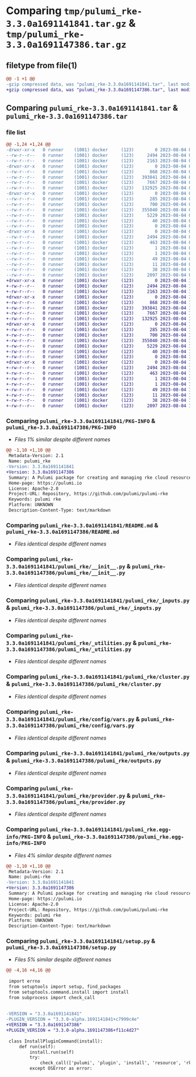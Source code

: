 # Comparing `tmp/pulumi_rke-3.3.0a1691141841.tar.gz` & `tmp/pulumi_rke-3.3.0a1691147386.tar.gz`

## filetype from file(1)

```diff
@@ -1 +1 @@
-gzip compressed data, was "pulumi_rke-3.3.0a1691141841.tar", last modified: Fri Aug  4 09:43:11 2023, max compression
+gzip compressed data, was "pulumi_rke-3.3.0a1691147386.tar", last modified: Fri Aug  4 11:14:56 2023, max compression
```

## Comparing `pulumi_rke-3.3.0a1691141841.tar` & `pulumi_rke-3.3.0a1691147386.tar`

### file list

```diff
@@ -1,24 +1,24 @@
-drwxr-xr-x   0 runner    (1001) docker     (123)        0 2023-08-04 09:43:11.211075 pulumi_rke-3.3.0a1691141841/
--rw-r--r--   0 runner    (1001) docker     (123)     2494 2023-08-04 09:43:11.211075 pulumi_rke-3.3.0a1691141841/PKG-INFO
--rw-r--r--   0 runner    (1001) docker     (123)     2163 2023-08-04 09:43:10.000000 pulumi_rke-3.3.0a1691141841/README.md
-drwxr-xr-x   0 runner    (1001) docker     (123)        0 2023-08-04 09:43:11.211075 pulumi_rke-3.3.0a1691141841/pulumi_rke/
--rw-r--r--   0 runner    (1001) docker     (123)      868 2023-08-04 09:43:10.000000 pulumi_rke-3.3.0a1691141841/pulumi_rke/__init__.py
--rw-r--r--   0 runner    (1001) docker     (123)   393841 2023-08-04 09:43:10.000000 pulumi_rke-3.3.0a1691141841/pulumi_rke/_inputs.py
--rw-r--r--   0 runner    (1001) docker     (123)     7667 2023-08-04 09:43:10.000000 pulumi_rke-3.3.0a1691141841/pulumi_rke/_utilities.py
--rw-r--r--   0 runner    (1001) docker     (123)   132925 2023-08-04 09:43:10.000000 pulumi_rke-3.3.0a1691141841/pulumi_rke/cluster.py
-drwxr-xr-x   0 runner    (1001) docker     (123)        0 2023-08-04 09:43:11.211075 pulumi_rke-3.3.0a1691141841/pulumi_rke/config/
--rw-r--r--   0 runner    (1001) docker     (123)      285 2023-08-04 09:43:10.000000 pulumi_rke-3.3.0a1691141841/pulumi_rke/config/__init__.py
--rw-r--r--   0 runner    (1001) docker     (123)      700 2023-08-04 09:43:10.000000 pulumi_rke-3.3.0a1691141841/pulumi_rke/config/vars.py
--rw-r--r--   0 runner    (1001) docker     (123)   355040 2023-08-04 09:43:10.000000 pulumi_rke-3.3.0a1691141841/pulumi_rke/outputs.py
--rw-r--r--   0 runner    (1001) docker     (123)     5229 2023-08-04 09:43:10.000000 pulumi_rke-3.3.0a1691141841/pulumi_rke/provider.py
--rw-r--r--   0 runner    (1001) docker     (123)       40 2023-08-04 09:43:10.000000 pulumi_rke-3.3.0a1691141841/pulumi_rke/pulumi-plugin.json
--rw-r--r--   0 runner    (1001) docker     (123)        0 2023-08-04 09:43:10.000000 pulumi_rke-3.3.0a1691141841/pulumi_rke/py.typed
-drwxr-xr-x   0 runner    (1001) docker     (123)        0 2023-08-04 09:43:11.211075 pulumi_rke-3.3.0a1691141841/pulumi_rke.egg-info/
--rw-r--r--   0 runner    (1001) docker     (123)     2494 2023-08-04 09:43:11.000000 pulumi_rke-3.3.0a1691141841/pulumi_rke.egg-info/PKG-INFO
--rw-r--r--   0 runner    (1001) docker     (123)      463 2023-08-04 09:43:11.000000 pulumi_rke-3.3.0a1691141841/pulumi_rke.egg-info/SOURCES.txt
--rw-r--r--   0 runner    (1001) docker     (123)        1 2023-08-04 09:43:11.000000 pulumi_rke-3.3.0a1691141841/pulumi_rke.egg-info/dependency_links.txt
--rw-r--r--   0 runner    (1001) docker     (123)        1 2023-08-04 09:43:11.000000 pulumi_rke-3.3.0a1691141841/pulumi_rke.egg-info/not-zip-safe
--rw-r--r--   0 runner    (1001) docker     (123)       49 2023-08-04 09:43:11.000000 pulumi_rke-3.3.0a1691141841/pulumi_rke.egg-info/requires.txt
--rw-r--r--   0 runner    (1001) docker     (123)       11 2023-08-04 09:43:11.000000 pulumi_rke-3.3.0a1691141841/pulumi_rke.egg-info/top_level.txt
--rw-r--r--   0 runner    (1001) docker     (123)       38 2023-08-04 09:43:11.211075 pulumi_rke-3.3.0a1691141841/setup.cfg
--rw-r--r--   0 runner    (1001) docker     (123)     2097 2023-08-04 09:43:10.000000 pulumi_rke-3.3.0a1691141841/setup.py
+drwxr-xr-x   0 runner    (1001) docker     (123)        0 2023-08-04 11:14:56.258233 pulumi_rke-3.3.0a1691147386/
+-rw-r--r--   0 runner    (1001) docker     (123)     2494 2023-08-04 11:14:56.258233 pulumi_rke-3.3.0a1691147386/PKG-INFO
+-rw-r--r--   0 runner    (1001) docker     (123)     2163 2023-08-04 11:14:55.000000 pulumi_rke-3.3.0a1691147386/README.md
+drwxr-xr-x   0 runner    (1001) docker     (123)        0 2023-08-04 11:14:56.258233 pulumi_rke-3.3.0a1691147386/pulumi_rke/
+-rw-r--r--   0 runner    (1001) docker     (123)      868 2023-08-04 11:14:55.000000 pulumi_rke-3.3.0a1691147386/pulumi_rke/__init__.py
+-rw-r--r--   0 runner    (1001) docker     (123)   393841 2023-08-04 11:14:55.000000 pulumi_rke-3.3.0a1691147386/pulumi_rke/_inputs.py
+-rw-r--r--   0 runner    (1001) docker     (123)     7667 2023-08-04 11:14:55.000000 pulumi_rke-3.3.0a1691147386/pulumi_rke/_utilities.py
+-rw-r--r--   0 runner    (1001) docker     (123)   132925 2023-08-04 11:14:55.000000 pulumi_rke-3.3.0a1691147386/pulumi_rke/cluster.py
+drwxr-xr-x   0 runner    (1001) docker     (123)        0 2023-08-04 11:14:56.258233 pulumi_rke-3.3.0a1691147386/pulumi_rke/config/
+-rw-r--r--   0 runner    (1001) docker     (123)      285 2023-08-04 11:14:55.000000 pulumi_rke-3.3.0a1691147386/pulumi_rke/config/__init__.py
+-rw-r--r--   0 runner    (1001) docker     (123)      700 2023-08-04 11:14:55.000000 pulumi_rke-3.3.0a1691147386/pulumi_rke/config/vars.py
+-rw-r--r--   0 runner    (1001) docker     (123)   355040 2023-08-04 11:14:55.000000 pulumi_rke-3.3.0a1691147386/pulumi_rke/outputs.py
+-rw-r--r--   0 runner    (1001) docker     (123)     5229 2023-08-04 11:14:55.000000 pulumi_rke-3.3.0a1691147386/pulumi_rke/provider.py
+-rw-r--r--   0 runner    (1001) docker     (123)       40 2023-08-04 11:14:55.000000 pulumi_rke-3.3.0a1691147386/pulumi_rke/pulumi-plugin.json
+-rw-r--r--   0 runner    (1001) docker     (123)        0 2023-08-04 11:14:55.000000 pulumi_rke-3.3.0a1691147386/pulumi_rke/py.typed
+drwxr-xr-x   0 runner    (1001) docker     (123)        0 2023-08-04 11:14:56.258233 pulumi_rke-3.3.0a1691147386/pulumi_rke.egg-info/
+-rw-r--r--   0 runner    (1001) docker     (123)     2494 2023-08-04 11:14:56.000000 pulumi_rke-3.3.0a1691147386/pulumi_rke.egg-info/PKG-INFO
+-rw-r--r--   0 runner    (1001) docker     (123)      463 2023-08-04 11:14:56.000000 pulumi_rke-3.3.0a1691147386/pulumi_rke.egg-info/SOURCES.txt
+-rw-r--r--   0 runner    (1001) docker     (123)        1 2023-08-04 11:14:56.000000 pulumi_rke-3.3.0a1691147386/pulumi_rke.egg-info/dependency_links.txt
+-rw-r--r--   0 runner    (1001) docker     (123)        1 2023-08-04 11:14:56.000000 pulumi_rke-3.3.0a1691147386/pulumi_rke.egg-info/not-zip-safe
+-rw-r--r--   0 runner    (1001) docker     (123)       49 2023-08-04 11:14:56.000000 pulumi_rke-3.3.0a1691147386/pulumi_rke.egg-info/requires.txt
+-rw-r--r--   0 runner    (1001) docker     (123)       11 2023-08-04 11:14:56.000000 pulumi_rke-3.3.0a1691147386/pulumi_rke.egg-info/top_level.txt
+-rw-r--r--   0 runner    (1001) docker     (123)       38 2023-08-04 11:14:56.258233 pulumi_rke-3.3.0a1691147386/setup.cfg
+-rw-r--r--   0 runner    (1001) docker     (123)     2097 2023-08-04 11:14:55.000000 pulumi_rke-3.3.0a1691147386/setup.py
```

### Comparing `pulumi_rke-3.3.0a1691141841/PKG-INFO` & `pulumi_rke-3.3.0a1691147386/PKG-INFO`

 * *Files 1% similar despite different names*

```diff
@@ -1,10 +1,10 @@
 Metadata-Version: 2.1
 Name: pulumi_rke
-Version: 3.3.0a1691141841
+Version: 3.3.0a1691147386
 Summary: A Pulumi package for creating and managing rke cloud resources.
 Home-page: https://pulumi.io
 License: Apache-2.0
 Project-URL: Repository, https://github.com/pulumi/pulumi-rke
 Keywords: pulumi rke
 Platform: UNKNOWN
 Description-Content-Type: text/markdown
```

### Comparing `pulumi_rke-3.3.0a1691141841/README.md` & `pulumi_rke-3.3.0a1691147386/README.md`

 * *Files identical despite different names*

### Comparing `pulumi_rke-3.3.0a1691141841/pulumi_rke/__init__.py` & `pulumi_rke-3.3.0a1691147386/pulumi_rke/__init__.py`

 * *Files identical despite different names*

### Comparing `pulumi_rke-3.3.0a1691141841/pulumi_rke/_inputs.py` & `pulumi_rke-3.3.0a1691147386/pulumi_rke/_inputs.py`

 * *Files identical despite different names*

### Comparing `pulumi_rke-3.3.0a1691141841/pulumi_rke/_utilities.py` & `pulumi_rke-3.3.0a1691147386/pulumi_rke/_utilities.py`

 * *Files identical despite different names*

### Comparing `pulumi_rke-3.3.0a1691141841/pulumi_rke/cluster.py` & `pulumi_rke-3.3.0a1691147386/pulumi_rke/cluster.py`

 * *Files identical despite different names*

### Comparing `pulumi_rke-3.3.0a1691141841/pulumi_rke/config/vars.py` & `pulumi_rke-3.3.0a1691147386/pulumi_rke/config/vars.py`

 * *Files identical despite different names*

### Comparing `pulumi_rke-3.3.0a1691141841/pulumi_rke/outputs.py` & `pulumi_rke-3.3.0a1691147386/pulumi_rke/outputs.py`

 * *Files identical despite different names*

### Comparing `pulumi_rke-3.3.0a1691141841/pulumi_rke/provider.py` & `pulumi_rke-3.3.0a1691147386/pulumi_rke/provider.py`

 * *Files identical despite different names*

### Comparing `pulumi_rke-3.3.0a1691141841/pulumi_rke.egg-info/PKG-INFO` & `pulumi_rke-3.3.0a1691147386/pulumi_rke.egg-info/PKG-INFO`

 * *Files 4% similar despite different names*

```diff
@@ -1,10 +1,10 @@
 Metadata-Version: 2.1
 Name: pulumi-rke
-Version: 3.3.0a1691141841
+Version: 3.3.0a1691147386
 Summary: A Pulumi package for creating and managing rke cloud resources.
 Home-page: https://pulumi.io
 License: Apache-2.0
 Project-URL: Repository, https://github.com/pulumi/pulumi-rke
 Keywords: pulumi rke
 Platform: UNKNOWN
 Description-Content-Type: text/markdown
```

### Comparing `pulumi_rke-3.3.0a1691141841/setup.py` & `pulumi_rke-3.3.0a1691147386/setup.py`

 * *Files 5% similar despite different names*

```diff
@@ -4,16 +4,16 @@
 
 import errno
 from setuptools import setup, find_packages
 from setuptools.command.install import install
 from subprocess import check_call
 
 
-VERSION = "3.3.0a1691141841"
-PLUGIN_VERSION = "3.3.0-alpha.1691141841+c7999c4e"
+VERSION = "3.3.0a1691147386"
+PLUGIN_VERSION = "3.3.0-alpha.1691147386+f11c4d27"
 
 class InstallPluginCommand(install):
     def run(self):
         install.run(self)
         try:
             check_call(['pulumi', 'plugin', 'install', 'resource', 'rke', PLUGIN_VERSION])
         except OSError as error:
```

